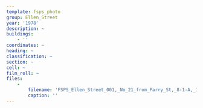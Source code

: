 ```yaml
---
template: fsps_photo
group: Ellen_Street
year: '1978'
description: ~
buildings:
    - ''
coordinates: ~
heading: ~
classification: ~
section: ~
cell: ~
film_roll: ~
files:
    -
        filename: 'FSPS_Ellen_Street_001,_No_21_from_Parry_St,_8-1-A,_1978.png'
        caption: ''
---
```

